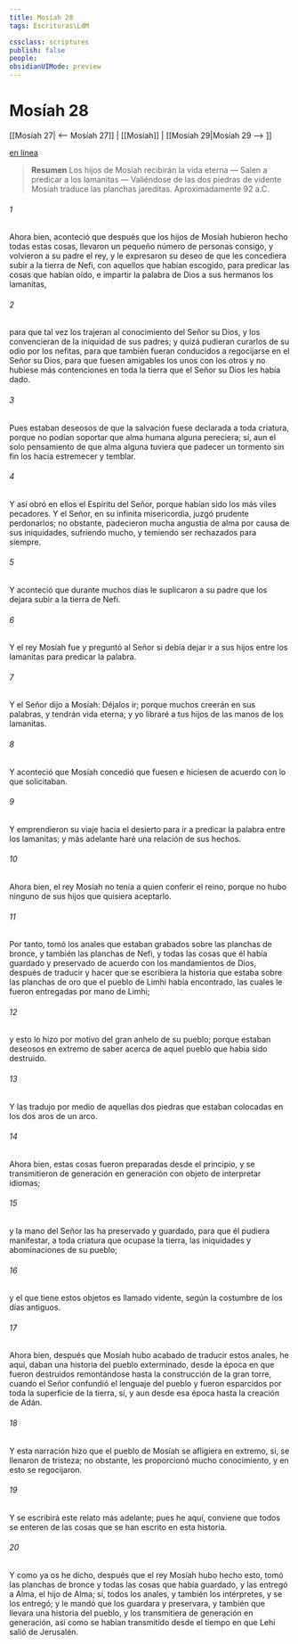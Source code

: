 ```yaml
---
title: Mosíah 28
tags: Escrituras\LdM

cssclass: scriptures
publish: false
people:
obsidianUIMode: preview
---
```


# Mosíah 28
[[Mosíah 27| <-- Mosíah 27]] | [[Mosíah]] | [[Mosíah 29|Mosíah 29 --> ]]

[en línea](https://churchofjesuschrist.org/study/scriptures/bofm/mosiah/28?lang=spa)

> __Resumen__
Los hijos de Mosíah recibirán la vida eterna — Salen a predicar a los lamanitas — Valiéndose de las dos piedras de vidente Mosíah traduce las planchas jareditas. Aproximadamente 92 a.C.

###### 1 
Ahora bien, aconteció que después que los hijos de Mosíah hubieron hecho todas estas cosas, llevaron un pequeño número de personas consigo, y volvieron a su padre el rey, y le expresaron su deseo de que les concediera subir a la tierra de Nefi, con aquellos que habían escogido, para predicar las cosas que habían oído, e impartir la palabra de Dios a sus hermanos los lamanitas,

###### 2 
para que tal vez los trajeran al conocimiento del Señor su Dios, y los convencieran de la iniquidad de sus padres; y quizá pudieran curarlos de su odio por los nefitas, para que también fueran conducidos a regocijarse en el Señor su Dios, para que fuesen amigables los unos con los otros y no hubiese más contenciones en toda la tierra que el Señor su Dios les había dado.

###### 3 
Pues estaban deseosos de que la salvación fuese declarada a toda criatura, porque no podían soportar que alma humana alguna pereciera; sí, aun el solo pensamiento de que alma alguna tuviera que padecer un tormento sin fin los hacía estremecer y temblar.

###### 4 
Y así obró en ellos el Espíritu del Señor, porque habían sido los más viles pecadores. Y el Señor, en su infinita misericordia, juzgó prudente perdonarlos; no obstante, padecieron mucha angustia de alma por causa de sus iniquidades, sufriendo mucho, y temiendo ser rechazados para siempre.

###### 5 
Y aconteció que durante muchos días le suplicaron a su padre que los dejara subir a la tierra de Nefi.

###### 6 
Y el rey Mosíah fue y preguntó al Señor si debía dejar ir a sus hijos entre los lamanitas para predicar la palabra.

###### 7 
Y el Señor dijo a Mosíah: Déjalos ir; porque muchos creerán en sus palabras, y tendrán vida eterna; y yo libraré a tus hijos de las manos de los lamanitas.

###### 8 
Y aconteció que Mosíah concedió que fuesen e hiciesen de acuerdo con lo que solicitaban.

###### 9 
Y emprendieron su viaje hacia el desierto para ir a predicar la palabra entre los lamanitas; y más adelante haré una relación de sus hechos.

###### 10 
Ahora bien, el rey Mosíah no tenía a quien conferir el reino, porque no hubo ninguno de sus hijos que quisiera aceptarlo.

###### 11 
Por tanto, tomó los anales que estaban grabados sobre las planchas de bronce, y también las planchas de Nefi, y todas las cosas que él había guardado y preservado de acuerdo con los mandamientos de Dios, después de traducir y hacer que se escribiera la historia que estaba sobre las planchas de oro que el pueblo de Limhi había encontrado, las cuales le fueron entregadas por mano de Limhi;

###### 12 
y esto lo hizo por motivo del gran anhelo de su pueblo; porque estaban deseosos en extremo de saber acerca de aquel pueblo que había sido destruido.

###### 13 
Y las tradujo por medio de aquellas dos piedras que estaban colocadas en los dos aros de un arco.

###### 14 
Ahora bien, estas cosas fueron preparadas desde el principio, y se transmitieron de generación en generación con objeto de interpretar idiomas;

###### 15 
y la mano del Señor las ha preservado y guardado, para que él pudiera manifestar, a toda criatura que ocupase la tierra, las iniquidades y abominaciones de su pueblo;

###### 16 
y el que tiene estos objetos es llamado vidente, según la costumbre de los días antiguos.

###### 17 
Ahora bien, después que Mosíah hubo acabado de traducir estos anales, he aquí, daban una historia del pueblo exterminado, desde la época en que fueron destruidos remontándose hasta la construcción de la gran torre, cuando el Señor confundió el lenguaje del pueblo y fueron esparcidos por toda la superficie de la tierra, sí, y aun desde esa época hasta la creación de Adán.

###### 18 
Y esta narración hizo que el pueblo de Mosíah se afligiera en extremo, sí, se llenaron de tristeza; no obstante, les proporcionó mucho conocimiento, y en esto se regocijaron.

###### 19 
Y se escribirá este relato más adelante; pues he aquí, conviene que todos se enteren de las cosas que se han escrito en esta historia.

###### 20 
Y como ya os he dicho, después que el rey Mosíah hubo hecho esto, tomó las planchas de bronce y todas las cosas que había guardado, y las entregó a Alma, el hijo de Alma; sí, todos los anales, y también los intérpretes, y se los entregó; y le mandó que los guardara y preservara, y también que llevara una historia del pueblo, y los transmitiera de generación en generación, así como se habían transmitido desde el tiempo en que Lehi salió de Jerusalén.


